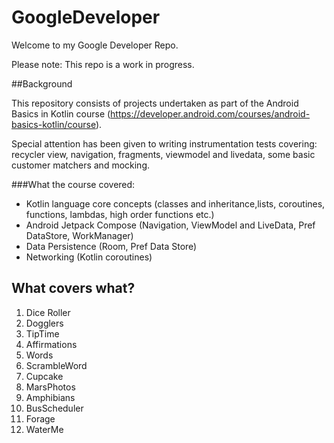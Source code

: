 # GoogleDeveloper

Welcome to my Google Developer Repo.

Please note: This repo is a work in progress. 

##Background

This repository consists of projects undertaken as part of the Android Basics in Kotlin course (https://developer.android.com/courses/android-basics-kotlin/course).

Special attention has been given to writing instrumentation tests covering: recycler view, navigation, fragments, viewmodel and livedata, some basic customer matchers and mocking.

###What the course covered:
- Kotlin language core concepts (classes and inheritance,lists, coroutines, functions, lambdas, high order functions etc.)
- Android Jetpack Compose (Navigation, ViewModel and LiveData, Pref DataStore, WorkManager)
- Data Persistence (Room, Pref Data Store)
- Networking (Kotlin coroutines)


## What covers what?
1. Dice Roller 
2. Dogglers
3. TipTime
4. Affirmations
5. Words
6. ScrambleWord
7. Cupcake 
8. MarsPhotos
9. Amphibians
10. BusScheduler
11. Forage 
12. WaterMe
